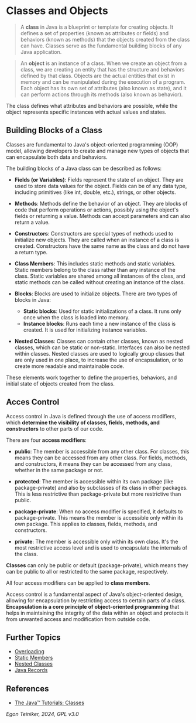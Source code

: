 # Classes and Objects


> A **class** in Java is a blueprint or template for creating objects. It defines 
> a set of properties (known as attributes or fields) and behaviors (known as methods) 
> that the objects created from the class can have. 
> Classes serve as the fundamental building blocks of any Java application.


> An **object** is an instance of a class. When we create an object from a class, 
> we are creating an entity that has the structure and behaviors defined by that class. 
> Objects are the actual entities that exist in memory and can be manipulated during 
> the execution of a program. Each object has its own set of attributes (also known as 
> state), and it can perform actions through its methods (also known as behavior).


The class defines what attributes and behaviors are possible, while the object represents 
specific instances with actual values and states.


## Building Blocks of a Class

Classes are fundamental to Java's object-oriented programming (OOP) model, 
allowing developers to create and manage new types of objects that can 
encapsulate both data and behaviors.

The building blocks of a Java class can be described as follows:

* **Fields (or Variables)**: Fields represent the state of an object. They are used 
    to store data values for the object. Fields can be of any data type, including 
    primitives (like int, double, etc.), strings, or other objects.

* **Methods**: Methods define the behavior of an object. They are blocks of code that 
    perform operations or actions, possibly using the object's fields or returning a 
    value. Methods can accept parameters and can also return a value.

* **Constructors**: Constructors are special types of methods used to initialize new 
    objects. They are called when an instance of a class is created. Constructors have 
    the same name as the class and do not have a return type.

* **Class Members**: This includes static methods and static variables. Static members 
    belong to the class rather than any instance of the class. Static variables are 
    shared among all instances of the class, and static methods can be called without 
    creating an instance of the class.

* **Blocks**: Blocks are used to initialize objects. There are two types of blocks in Java:
    * **Static blocks**: Used for static initializations of a class. It runs only once 
        when the class is loaded into memory.
    * **Instance blocks**: Runs each time a new instance of the class is created. It is 
        used for initializing instance variables.

* **Nested Classes**: Classes can contain other classes, known as nested classes, 
    which can be static or non-static. Interfaces can also be nested within classes. 
    Nested classes are used to logically group classes that are only used in one place, to 
    increase the use of encapsulation, or to create more readable and maintainable code.

These elements work together to define the properties, behaviors, and initial state of objects 
created from the class. 


## Acces Control 

Access control in Java is defined through the use of access modifiers, which 
**determine the visibility of classes, fields, methods, and constructors** to other 
parts of our code. 

There are four **access modifiers**:

* **public**: The member is accessible from any other class. 
    For classes, this means they can be accessed from any other class. 
    For fields, methods, and constructors, it means they can be accessed from any 
    class, whether in the same package or not.

* **protected**: The member is accessible within its own package (like package-private) 
    and also by subclasses of its class in other packages. 
    This is less restrictive than package-private but more restrictive than public.

* **package-private**: When no access modifier is specified, it defaults to package-private. 
    This means the member is accessible only within its own package. 
    This applies to classes, fields, methods, and constructors.

* **private**: The member is accessible only within its own class. It's the most 
    restrictive access level and is used to encapsulate the internals of the class.

**Classes** can only be public or default (package-private), which means they can be 
    public to all or restricted to the same package, respectively.

All four access modifiers can be applied to **class members**. 

Access control is a fundamental aspect of Java's object-oriented design, allowing for 
encapsulation by restricting access to certain parts of a class. 
**Encapsulation is a core principle of object-oriented programming** that helps in maintaining 
the integrity of the data within an object and protects it from unwanted access and modification 
from outside code.


## Further Topics

* [Overloading](overloading/)
* [Static Members](static-members/)
* [Nested Classes](nested-classes/)
* [Java Records](records/)


## References
* [The Java™ Tutorials: Classes](https://docs.oracle.com/javase/tutorial/java/javaOO/classes.html)

*Egon Teiniker, 2024, GPL v3.0*
